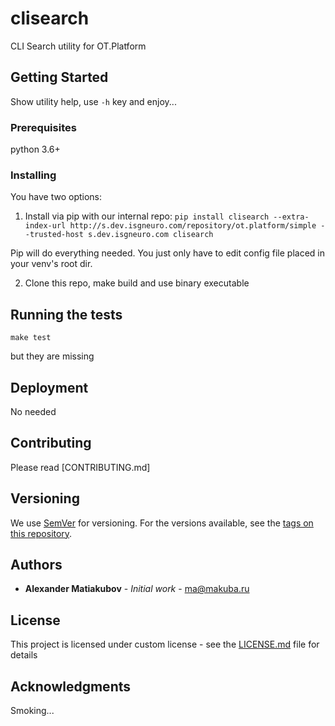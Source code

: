 # clisearch
CLI Search utility for OT.Platform

## Getting Started
Show utility help, use `-h` key and enjoy...

### Prerequisites
python 3.6+

### Installing
You have two options:
1) Install via pip with our internal repo:
`pip install clisearch --extra-index-url http://s.dev.isgneuro.com/repository/ot.platform/simple --trusted-host s.dev.isgneuro.com clisearch
`
   
Pip will do everything needed. You just only have to edit config file placed in your venv's root dir.

2) Clone this repo, make build and use binary executable 

## Running the tests
```
make test
```
but they are missing

## Deployment
No needed

## Contributing
Please read [CONTRIBUTING.md]

## Versioning
We use [SemVer](http://semver.org/) for versioning. For the versions available, see the [tags on this repository](https://github.com/your/project/tags). 

## Authors
* **Alexander Matiakubov** - *Initial work* - ma@makuba.ru

## License

This project is licensed under custom license - see the [LICENSE.md](LICENSE.md) file for details

## Acknowledgments
Smoking...